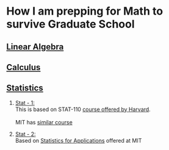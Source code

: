 # How I am prepping for Math to survive Graduate School

## [Linear Algebra](./LinearAlgebra)

## [Calculus](./Calculus)

## [Statistics](./Statistics)


1. [Stat - 1:](./Statistics/stat-1) <br>
This is based on STAT-110 [course offered by Harvard](https://projects.iq.harvard.edu/stat110/home). <br> <br>
MIT has [similar course](https://ocw.mit.edu/resources/res-6-012-introduction-to-probability-spring-2018/)


2. [Stat - 2:](./Statistics/stat-2)  <br>
 Based on [Statistics for Applications](https://ocw.mit.edu/courses/mathematics/18-650-statistics-for-applications-fall-2016/index.htm) offered at MIT




    
    


